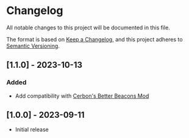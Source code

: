 # Changelog

All notable changes to this project will be documented in this file.

The format is based on [Keep a Changelog](https://keepachangelog.com/en/1.0.0/),
and this project adheres to [Semantic Versioning](https://semver.org/spec/v2.0.0.html).

## [1.1.0] - 2023-10-13

### Added

- Add compatibility with [Cerbon's Better Beacons Mod](https://www.curseforge.com/minecraft/mc-mods/cerbons-better-beacons-forge)

## [1.0.0] - 2023-09-11

- Initial release